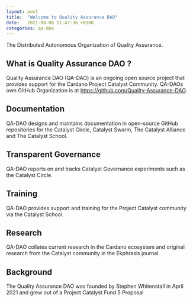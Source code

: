 ```yaml
---
layout: post
title:  "Welcome to Quality Assurance DAO"
date:   2021-08-06 11:47:36 +0100
categories: qa-dao
---
```

The Distributed Autonomous Organization of Quality Assurance.

## What is Quality Assurance DAO ?
Quality Assurance DAO (QA-DAO) is an ongoing open source project that provides support for the Cardano Project Catalyst Community. QA-DAOs own GitHub Organization is at https://github.com/Quality-Assurance-DAO.

## Documentation
QA-DAO designs and maintains documentation in open-source GitHub repositories for the Catalyst Circle, Catalyst Swarm, The Catalyst Alliance and The Catalyst School.

## Transparent Governance
QA-DAO reports on and tracks Catalyst Governance experiments such as the Catalyst Circle.

## Training
QA-DAO provides support and training for the Project Catalyst community via the Catalyst School.

## Research
QA-DAO collates current research in the Cardano ecosystem and original research from the Catalyst community in the Ekphrasis journal.

## Background
The Quality Assurance DAO was founded by Stephen Whitenstall in April 2021 and grew out of a Project Catalyst Fund 5 Proposal
